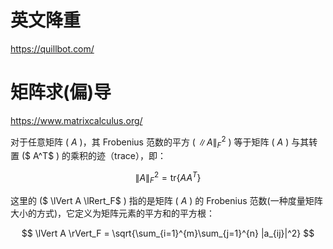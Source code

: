 



# 英文降重

https://quillbot.com/

# 矩阵求(偏)导

https://www.matrixcalculus.org/

对于任意矩阵 \( $A$ \)，其 Frobenius 范数的平方 \( $\lVert A \rVert^2_F$ \) 等于矩阵 \( $A$ \) 与其转置 \($ A^T$ \) 的乘积的迹（trace），即：

$$
\lVert A \rVert^2_F = \text{tr}\{AA^T\}
$$

这里的 \($ \lVert A \lRert_F$ \) 指的是矩阵 \( $A$ \) 的 Frobenius 范数(一种度量矩阵大小的方式)，它定义为矩阵元素的平方和的平方根：

$$
\lVert A \rVert_F = \sqrt{\sum_{i=1}^{m}\sum_{j=1}^{n} |a_{ij}|^2}
$$
